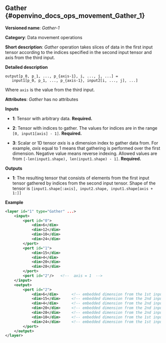 ## Gather <a name="Gather"></a> {#openvino_docs_ops_movement_Gather_1}

**Versioned name**: *Gather-1*

**Category**: Data movement operations

**Short description**: *Gather* operation takes slices of data in the first input tensor according to the indices specified in the second input tensor and axis from the third input.

**Detailed description**

    output[p_0, p_1, ..., p_{axis-1}, i, ..., j, ...] =
       input1[p_0, p_1, ..., p_{axis-1}, input2[i, ..., j], ...]

Where `axis` is the value from the third input.

**Attributes**: *Gather* has no attributes

**Inputs**

* **1**:  Tensor with arbitrary data. **Required.**

* **2**:  Tensor with indices to gather. The values for indices are in the range `[0, input1[axis] - 1]`. **Required.**

* **3**:  Scalar or 1D tensor *axis* is a dimension index to gather data from. For example, *axis* equal to 1 means that gathering is performed over the first dimension. Negative value means reverse indexing. Allowed values are from `[-len(input1.shape), len(input1.shape) - 1]`. **Required.**

**Outputs**

* **1**: The resulting tensor that consists of elements from the first input tensor gathered by indices from the second input tensor. Shape of the tensor is `[input1.shape[:axis], input2.shape, input1.shape[axis + 1:]]`

**Example**

```xml
<layer id="1" type="Gather" ...>
    <input>
        <port id="0">
            <dim>6</dim>
            <dim>12</dim>
            <dim>10</dim>
            <dim>24</dim>
        </port>
        <port id="1">
            <dim>15</dim>
            <dim>4</dim>
            <dim>20</dim>
            <dim>28</dim>
        </port>
        <port id="2"/>   <!--  axis = 1  -->
    </input>
    <output>
        <port id="2">
            <dim>6</dim>      <!-- embedded dimension from the 1st input -->
            <dim>15</dim>     <!-- embedded dimension from the 2nd input -->
            <dim>4</dim>      <!-- embedded dimension from the 2nd input -->
            <dim>20</dim>     <!-- embedded dimension from the 2nd input -->
            <dim>28</dim>     <!-- embedded dimension from the 2nd input -->
            <dim>10</dim>     <!-- embedded dimension from the 1st input -->
            <dim>24</dim>     <!-- embedded dimension from the 1st input -->
        </port>
    </output>
</layer>
```
